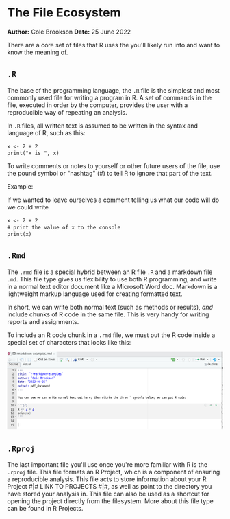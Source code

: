 # The File Ecosystem
**Author:** Cole Brookson
**Date:** 25 June 2022

There are a core set of files that R uses the you'll likely run into and want to know the meaning of. 

## `.R` 

The base of the programming language, the `.R` file is the simplest and most commonly used file for writing a program in R. A set of commands in the file, executed in order by the computer, provides the user with a reproducible way of repeating an analysis. 

In `.R` files, all written text is assumed to be written in the syntax and language of R, such as this: 

```
x <- 2 + 2
print("x is ", x)
```

To write comments or notes to yourself or other future users of the file, use the pound symbol or "hashtag" (#) to tell R to ignore that part of the text. 

Example:

If we wanted to leave ourselves a comment telling us what our code will do we could write 
```
x <- 2 + 2
# print the value of x to the console
print(x) 
```

## `.Rmd` 

The `.rmd` file is a special hybrid between an R file `.R` and a markdown file `.md`. This file type gives us flexibility to use both R programming, and write in a normal text editor document like a Microsoft Word doc. Markdown is a lightweight markup language used for creating formatted text. 

In short, we can write both normal text (such as methods or results), *and* include chunks of R code in the same file. This is very handy for writing reports and assignments.

To include an R code chunk in a `.rmd` file, we must put the R code inside a special set of characters that looks like this: 


<img src="./img/rmarkdown-chunk.png"/>

## `.Rproj`

The last important file you'll use once you're more familiar with R is the `.rproj` file. This file formats an R Project, which is a component of ensuring a reproducible analysis. This file acts to store information about your R Project #|# LINK TO PROJECTS #|#, as well as point to the directory you have stored your analysis in. This file can also be used as a shortcut for opening the project directly from the filesystem. More about this file type can be found in R Projects. 


